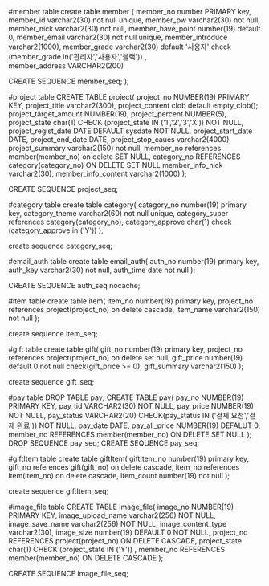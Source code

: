 #member table
create table member (
member_no number PRIMARY key,
member_id varchar2(30) not null unique,
member_pw varchar2(30) not null,
member_nick varchar2(30) not null,
member_have_point number(19) default 0,
member_email varchar2(30) not null unique,
member_introduce varchar2(1000),
member_grade varchar2(30) default '사용자' check (member_grade in('관리자','사용자','블랙')) ,   
member_address VARCHAR2(200)

CREATE SEQUENCE member_seq;
);

#project table
CREATE TABLE project(
project_no NUMBER(19) PRIMARY KEY,
project_title varchar2(300),
project_content clob default empty_clob();
project_target_amount NUMBER(19),
project_percent NUMBER(5),
project_state char(1) CHECK (project_state IN ('1','2','3','X')) NOT NULL,
project_regist_date DATE DEFAULT sysdate NOT NULL,
project_start_date DATE,
project_end_date DATE,
project_stop_caues varchar2(4000),
project_summary varchar2(150) not null,
member_no references member(member_no) on delete SET NULL,
category_no REFERENCES category(category_no) ON DELETE SET NULL
member_info_nick varchar2(30),
member_info_content varchar2(1000)
);

CREATE SEQUENCE project_seq;


#category table
create table category(
category_no number(19) primary key,
category_theme varchar2(60) not null unique,
category_super references category(category_no),
category_approve char(1) check (category_approve in ('Y'))
);

create sequence category_seq;


#email_auth table
create table email_auth(
    auth_no number(19) primary key,
    auth_key varchar2(30) not null,
    auth_time date not null
);

CREATE SEQUENCE auth_seq nocache;


#item table
create table item(
item_no number(19) primary key,
project_no references project(project_no) on delete cascade,
item_name varchar2(150) not null
);


create sequence item_seq;


#gift table
create table gift(
gift_no number(19) primary key,
project_no references project(project_no) on delete set null,
gift_price number(19) default 0 not null check(gift_price >= 0),
gift_summary varchar2(150)
);

create sequence gift_seq;

#pay table
DROP TABLE pay;
CREATE TABLE pay(
pay_no NUMBER(19) PRIMARY KEY,
pay_tid VARCHAR2(30) NOT NULL,
pay_price NUMBER(19) NOT NULL,
pay_status VARCHAR2(20) CHECK(pay_status IN ('결제 요청','결제 완료')) NOT NULL,
pay_date DATE,
pay_all_price NUMBER(19) DEFALUT 0,
member_no REFERENCES member(member_no) ON DELETE SET NULL
);
DROP SEQUENCE pay_seq;
CREATE SEQUENCE pay_seq;


#giftItem table
create table giftItem(
giftItem_no number(19) primary key,
gift_no references gift(gift_no) on delete cascade,
item_no references item(item_no) on delete cascade,
item_count number(19) not null
);

create sequence giftItem_seq;

#image_file table
CREATE TABLE image_file(
image_no NUMBER(19) PRIMARY KEY,
image_upload_name varchar2(256) NOT NULL,
image_save_name varchar2(256) NOT NULL,
image_content_type varchar2(30),
image_size number(19) DEFAULT 0 NOT NULL,
project_no REFERENCES project(project_no) ON DELETE CASCADE,
project_state char(1) CHECK (project_state IN ('Y')) ,
member_no REFERENCES member(member_no) ON DELETE CASCADE
);

CREATE SEQUENCE image_file_seq;
